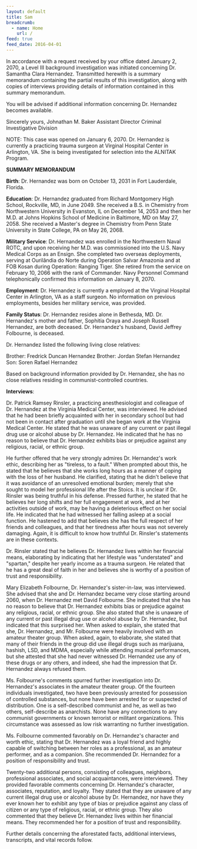 ```yaml
---
layout: default
title: Sam
breadcrumb:
  - name: Home
    url: /
feed: true
feed_date: 2016-04-01
---
```

In accordance with a request received by your office dated January 2, 2070, a Level III background investigation was initiated concerning Dr. Samantha Clara Hernandez. Transmitted herewith is a summary memorandum containing the partial results of this investigation, along with copies of interviews providing details of information contained in this summary memorandum.

You will be advised if additional information concerning Dr. Hernandez becomes available.

Sincerely yours,
Johnathan M. Baker
Assistant Director
Criminal Investigative Division

NOTE: This case was opened on January 6, 2070. Dr. Hernandez is currently a practicing trauma surgeon at Virginal Hospital Center in Arlington, VA. She is being investigated for selection into the ALNITAK Program.

**SUMMARY MEMORANDUM**

**Birth**: Dr. Hernandez was born on October 13, 2031 in Fort Lauderdale, Florida.

**Education**: Dr. Hernandez graduated from Richard Montgomery High School, Rockville, MD, in June 2049. She received a B.S. in Chemistry from Northwestern University in Evanston, IL on December 14, 2053 and then her M.D. at Johns Hopkins School of Medicine in Baltimore, MD on May 27, 2058. She received a Master's degree in Chemistry from Penn State University in State College, PA on May 26, 2068.

**Military Service**: Dr. Hernandez was enrolled in the Northwestern Naval ROTC, and upon receiving her M.D. was commissioned into the U.S. Navy Medical Corps as an Ensign. She completed two overseas deployments, serving at Ourilândia do Norte during Operation Salvar Amazonia and at FOB Kosan during Operation: Ranging Tiger. She retired from the service on February 10, 2066 with the rank of Commander. Navy Personnel Command telephonically confirmed this information on January 8, 2070.

**Employment**: Dr. Hernandez is currently a employed at the Virginal Hospital Center in Arlington, VA as a staff surgeon. No information on previous employments, besides her military service, was provided.

**Family Status**: Dr. Hernandez resides alone in Bethesda, MD. Dr. Hernandez's mother and father, Sophitia Oraya and Joseph Russell Hernandez, are both deceased. Dr. Hernandez's husband, David Jeffrey Folbourne, is deceased.

Dr. Hernandez listed the following living close relatives:

Brother: Fredrick Duncan Hernandez
Brother: Jordan Stefan Hernandez
Son: Soren Rafael Hernandez

Based on background information provided by Dr. Hernandez, she has no close relatives residing in communist-controlled countries.

**Interviews**:

Dr. Patrick Ramsey Rinsler, a practicing anesthesiologist and colleague of Dr. Hernandez at the Virginia Medical Center, was interviewed. He advised that he had been briefly acquainted with her in secondary school but had not been in contact after graduation until she began work at the Virginia Medical Center. He stated that he was unaware of any current or past illegal drug use or alcohol abuse by Dr. Hernandez. He indicated that he has no reason to believe that Dr. Hernandez exhibits bias or prejudice against any religious, racial, or ethnic group.

He further offered that he very strongly admires Dr. Hernandez's work ethic, describing her as "tireless, to a fault." When prompted about this, he stated that he believes that she works long hours as a manner of coping with the loss of her husband. He clarified, stating that he didn't believe that it was avoidance of an unresolved emotional burden; merely that she sought to model her professional life after the Stoics. It is unclear if Dr. Rinsler was being truthful in his defense. Pressed further, he stated that he believes her long shifts and her full engagement at work, and at her activities outside of work, may be having a deleterious effect on her social life. He indicated that he had witnessed her falling asleep at a social function. He hastened to add that believes she has the full respect of her friends and colleagues, and that her tiredness after hours was not severely damaging. Again, it is difficult to know how truthful Dr. Rinsler's statements are in these contexts.

Dr. Rinsler stated that he believes Dr. Hernandez lives within her financial means, elaborating by indicating that her lifestyle was "understated" and "spartan," despite her yearly income as a trauma surgeon. He related that he has a great deal of faith in her and believes she is worthy of a position of trust and responsibility.

Mary Elizabeth Folbourne, Dr. Hernandez's sister-in-law, was interviewed. She advised that she and Dr. Hernandez became very close starting around 2060, when Dr. Hernandez met David Folbourne. She indicated that she has no reason to believe that Dr. Hernandez exhibits bias or prejudice against any religious, racial, or ethnic group. She also stated that she is unaware of any current or past illegal drug use or alcohol abuse by Dr. Hernandez, but indicated that this surprised her. When asked to explain, she stated that she, Dr. Hernandez, and Mr. Folbourne were heavily involved with an amateur theater group. When asked, again, to elaborate, she stated that many of their friends in the group did use illegal drugs such as marijuana, hashish, LSD, and MDMA, especially while attending musical performances, but she attested that she had never witnessed Dr. Hernandez use any of these drugs or any others, and indeed, she had the impression that Dr. Hernandez always refused them.

Ms. Folbourne's comments spurred further investigation into Dr. Hernandez's associates in the amateur theater group. Of the fourteen individuals investigated, two have been previously arrested for possession of controlled substances, but none have been arrested for or suspected of distribution. One is a self-described communist and he, as well as two others, self-describe as anarchists. None have any connections to any communist governments or known terrorist or militant organizations. This circumstance was assessed as low risk warranting no further investigation.

Ms. Folbourne commented favorably on Dr. Hernandez's character and worth ethic, stating that Dr. Hernandez was a loyal friend and highly capable of switching between her roles as a professional, as an amateur performer, and as a companion. She recommended Dr. Hernandez for a position of responsibility and trust.

Twenty-two additional persons, consisting of colleagues, neighbors, professional associates, and social acquaintances, were interviewed. They provided favorable comments concerning Dr. Hernandez's character, associates, reputation, and loyalty. They stated that they are unaware of any current illegal drug use or alcohol abuse by Dr. Hernandez, nor have they ever known her to exhibit any type of bias or prejudice against any class of citizen or any type of religious, racial, or ethnic group. They also commented that they believe Dr. Hernandez lives within her financial means. They recommended her for a position of trust and responsibility.

Further details concerning the aforestated facts, additional interviews, transcripts, and vital records follow.
